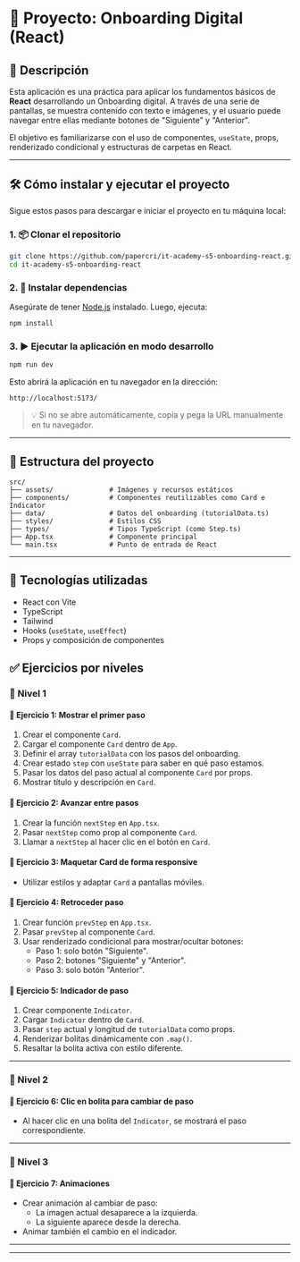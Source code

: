 # 📝 Proyecto: Onboarding Digital (React)

## 🎯 Descripción

Esta aplicación es una práctica para aplicar los fundamentos básicos de **React** desarrollando un Onboarding digital. A través de una serie de pantallas, se muestra contenido con texto e imágenes, y el usuario puede navegar entre ellas mediante botones de "Siguiente" y "Anterior".

El objetivo es familiarizarse con el uso de componentes, `useState`, props, renderizado condicional y estructuras de carpetas en React.

---


## 🛠 Cómo instalar y ejecutar el proyecto

Sigue estos pasos para descargar e iniciar el proyecto en tu máquina local:

### 1. 📦 Clonar el repositorio

```bash
git clone https://github.com/papercri/it-academy-s5-onboarding-react.git
cd it-academy-s5-onboarding-react
```

### 2. 📁 Instalar dependencias

Asegúrate de tener [Node.js](https://nodejs.org/) instalado. Luego, ejecuta:

```bash
npm install
```

### 3. ▶️ Ejecutar la aplicación en modo desarrollo

```bash
npm run dev
```

Esto abrirá la aplicación en tu navegador en la dirección:

```
http://localhost:5173/
```

> 💡 Si no se abre automáticamente, copia y pega la URL manualmente en tu navegador.

---


## 📁 Estructura del proyecto

```
src/
├── assets/              # Imágenes y recursos estáticos
├── components/          # Componentes reutilizables como Card e Indicator
├── data/                # Datos del onboarding (tutorialData.ts)
├── styles/              # Estilos CSS
├── types/               # Tipos TypeScript (como Step.ts)
├── App.tsx              # Componente principal
└── main.tsx             # Punto de entrada de React
```

---

## 🚀 Tecnologías utilizadas

- React con Vite
- TypeScript
- Tailwind 
- Hooks (`useState`, `useEffect`)
- Props y composición de componentes

## ✅ Ejercicios por niveles

### 🔹 Nivel 1

#### 🧩 Ejercicio 1: Mostrar el primer paso
1. Crear el componente `Card`.
2. Cargar el componente `Card` dentro de `App`.
3. Definir el array `tutorialData` con los pasos del onboarding.
4. Crear estado `step` con `useState` para saber en qué paso estamos.
5. Pasar los datos del paso actual al componente `Card` por props.
6. Mostrar título y descripción en `Card`.

#### 🧩 Ejercicio 2: Avanzar entre pasos
1. Crear la función `nextStep` en `App.tsx`.
2. Pasar `nextStep` como prop al componente `Card`.
3. Llamar a `nextStep` al hacer clic en el botón en `Card`.

#### 🧩 Ejercicio 3: Maquetar Card de forma responsive
- Utilizar estilos y adaptar `Card` a pantallas móviles.

#### 🧩 Ejercicio 4: Retroceder paso
1. Crear función `prevStep` en `App.tsx`.
2. Pasar `prevStep` al componente `Card`.
3. Usar renderizado condicional para mostrar/ocultar botones:
   - Paso 1: solo botón "Siguiente".
   - Paso 2: botones "Siguiente" y "Anterior".
   - Paso 3: solo botón "Anterior".

#### 🧩 Ejercicio 5: Indicador de paso
1. Crear componente `Indicator`.
2. Cargar `Indicator` dentro de `Card`.
3. Pasar `step` actual y longitud de `tutorialData` como props.
4. Renderizar bolitas dinámicamente con `.map()`.
5. Resaltar la bolita activa con estilo diferente.

---

### 🔹 Nivel 2

#### 🧩 Ejercicio 6: Clic en bolita para cambiar de paso
- Al hacer clic en una bolita del `Indicator`, se mostrará el paso correspondiente.

---

### 🔹 Nivel 3

#### 🧩 Ejercicio 7: Animaciones
- Crear animación al cambiar de paso:
  - La imagen actual desaparece a la izquierda.
  - La siguiente aparece desde la derecha.
- Animar también el cambio en el indicador.

---




---



